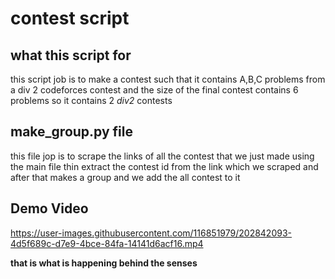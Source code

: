 # contest script 

## what this script for 
this script job is to make a contest such that it contains A,B,C problems from a div 2 codeforces contest and the size of the final contest contains 6 problems so it contains 2 _div2_ contests   

## make_group.py file
this file jop is to scrape the links of all the contest that we just made using the main file thin extract the contest id from the link which we scraped and after that makes a group and we add the all contest to it 

## Demo Video

https://user-images.githubusercontent.com/116851979/202842093-4d5f689c-d7e9-4bce-84fa-14141d6acf16.mp4



**that is what is happening behind the senses**
